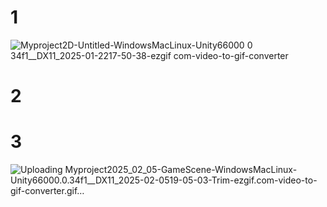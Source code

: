 
# 1

![Myproject2D-Untitled-WindowsMacLinux-Unity66000 0 34f1__DX11_2025-01-2217-50-38-ezgif com-video-to-gif-converter](https://github.com/user-attachments/assets/0ed2f5f6-f804-4b95-8add-2f3bead5fd9e)

# 2

# 3

![Uploading Myproject2025_02_05-GameScene-WindowsMacLinux-Unity66000.0.34f1__DX11_2025-02-0519-05-03-Trim-ezgif.com-video-to-gif-converter.gif…]()
